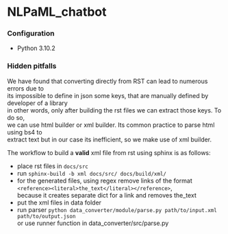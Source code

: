 # NLPaML_chatbot

### Configuration

- Python 3.10.2

### Hidden pitfalls

We have found that converting directly from RST can lead to numerous errors due to\
its impossible to define in json some keys, that are manually defined by developer of a library\
in other words, only after building the rst files we can extract those keys. To do so,\
we can use html builder or xml builder. Its common practice to parse html using bs4 to \
extract text but in our case its inefficient, so we make use of xml builder.

The workflow to build a **valid** xml file from rst using sphinx is as follows:

- place rst files in `docs/src`
- run `sphinx-build -b xml docs/src/ docs/build/xml/`
- for the generated files, using regex remove links of the format
`<reference><literal>the_text</literal></reference>`,\
because it creates separate dict for a link and removes the_text
- put the xml files in data folder
- run parser `python data_converter/module/parse.py path/to/input.xml path/to/output.json`\
or use runner function in data_converter/src/parse.py
